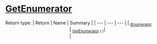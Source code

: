 # [GetEnumerator](./ParallelTransformPipeline-100663503.md)


Return type:
| Return | Name | Summary | 
| --- | --- | --- | 
| <sub>[IEnumerator](https://docs.microsoft.com/en-us/dotnet/api/System.Collections.IEnumerator)</sub><img width=200/>| <sub>[GetEnumerator](./ParallelTransformPipeline-100663503.md) (  )</sub>| <sub></sub><img width=200/>| <br>


